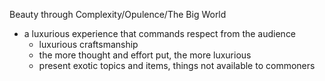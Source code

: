 Beauty through Complexity/Opulence/The Big World

- a luxurious experience that commands respect from the audience
	- luxurious craftsmanship  
	- the more thought and effort put, the more luxurious
	- present exotic topics and items, things not available to commoners
